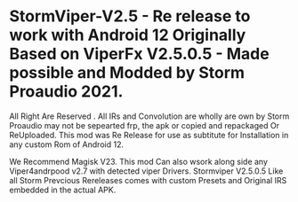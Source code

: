 # StormViper-V2.5 - Re release to work with Android 12 Originally Based on ViperFx V2.5.0.5 - Made possible and Modded by Storm Proaudio 2021.
All Right Are Reserved . All IRs and Convolution are wholly are own by Storm Proaudio may not be sepearted frp, the apk or copied and repackaged Or ReUploaded.
This mod was Re Release for use as subtitute for Installation in any custom Rom of Android 12. 

We Recommend Magisk V23. This mod Can also wsork along side any Viper4andrpood v2.7 with detected viper Drivers.
Stormviper V2.5.0.5 Like all Storm Prevcious Rereleases comes with custom Presets and Original IRS embedded in the actual APK.
